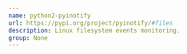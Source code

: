 ```yaml
---
name: python2-pyinotify
url: https://pypi.org/project/pyinotify/#files
description: Linux filesystem events monitoring.
group: None
---
```

